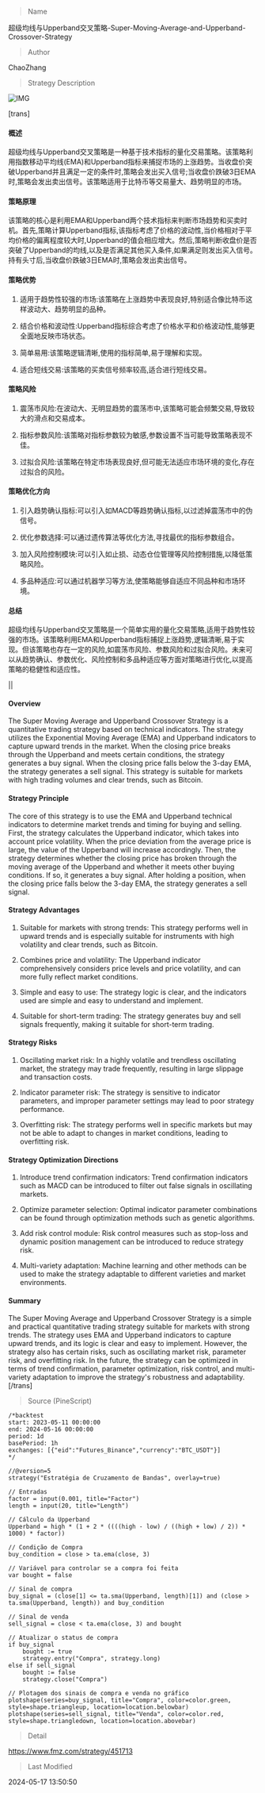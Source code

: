 
> Name

超级均线与Upperband交叉策略-Super-Moving-Average-and-Upperband-Crossover-Strategy

> Author

ChaoZhang

> Strategy Description

![IMG](https://www.fmz.com/upload/asset/1e0f4c8f56529a1c5c4.png)

[trans]
#### 概述

超级均线与Upperband交叉策略是一种基于技术指标的量化交易策略。该策略利用指数移动平均线(EMA)和Upperband指标来捕捉市场的上涨趋势。当收盘价突破Upperband并且满足一定的条件时,策略会发出买入信号;当收盘价跌破3日EMA时,策略会发出卖出信号。该策略适用于比特币等交易量大、趋势明显的市场。

#### 策略原理

该策略的核心是利用EMA和Upperband两个技术指标来判断市场趋势和买卖时机。首先,策略计算Upperband指标,该指标考虑了价格的波动性,当价格相对于平均价格的偏离程度较大时,Upperband的值会相应增大。然后,策略判断收盘价是否突破了Upperband的均线,以及是否满足其他买入条件,如果满足则发出买入信号。持有头寸后,当收盘价跌破3日EMA时,策略会发出卖出信号。

#### 策略优势

1. 适用于趋势性较强的市场:该策略在上涨趋势中表现良好,特别适合像比特币这样波动大、趋势明显的品种。

2. 结合价格和波动性:Upperband指标综合考虑了价格水平和价格波动性,能够更全面地反映市场状态。

3. 简单易用:该策略逻辑清晰,使用的指标简单,易于理解和实现。

4. 适合短线交易:该策略的买卖信号频率较高,适合进行短线交易。

#### 策略风险

1. 震荡市风险:在波动大、无明显趋势的震荡市中,该策略可能会频繁交易,导致较大的滑点和交易成本。

2. 指标参数风险:该策略对指标参数较为敏感,参数设置不当可能导致策略表现不佳。

3. 过拟合风险:该策略在特定市场表现良好,但可能无法适应市场环境的变化,存在过拟合的风险。

#### 策略优化方向

1. 引入趋势确认指标:可以引入如MACD等趋势确认指标,以过滤掉震荡市中的伪信号。

2. 优化参数选择:可以通过遗传算法等优化方法,寻找最优的指标参数组合。

3. 加入风险控制模块:可以引入如止损、动态仓位管理等风险控制措施,以降低策略风险。

4. 多品种适应:可以通过机器学习等方法,使策略能够自适应不同品种和市场环境。

#### 总结

超级均线与Upperband交叉策略是一个简单实用的量化交易策略,适用于趋势性较强的市场。该策略利用EMA和Upperband指标捕捉上涨趋势,逻辑清晰,易于实现。但该策略也存在一定的风险,如震荡市风险、参数风险和过拟合风险。未来可以从趋势确认、参数优化、风险控制和多品种适应等方面对策略进行优化,以提高策略的稳健性和适应性。

|| 

#### Overview

The Super Moving Average and Upperband Crossover Strategy is a quantitative trading strategy based on technical indicators. The strategy utilizes the Exponential Moving Average (EMA) and Upperband indicators to capture upward trends in the market. When the closing price breaks through the Upperband and meets certain conditions, the strategy generates a buy signal. When the closing price falls below the 3-day EMA, the strategy generates a sell signal. This strategy is suitable for markets with high trading volumes and clear trends, such as Bitcoin.

#### Strategy Principle

The core of this strategy is to use the EMA and Upperband technical indicators to determine market trends and timing for buying and selling. First, the strategy calculates the Upperband indicator, which takes into account price volatility. When the price deviation from the average price is large, the value of the Upperband will increase accordingly. Then, the strategy determines whether the closing price has broken through the moving average of the Upperband and whether it meets other buying conditions. If so, it generates a buy signal. After holding a position, when the closing price falls below the 3-day EMA, the strategy generates a sell signal.

#### Strategy Advantages

1. Suitable for markets with strong trends: This strategy performs well in upward trends and is especially suitable for instruments with high volatility and clear trends, such as Bitcoin.

2. Combines price and volatility: The Upperband indicator comprehensively considers price levels and price volatility, and can more fully reflect market conditions.

3. Simple and easy to use: The strategy logic is clear, and the indicators used are simple and easy to understand and implement.

4. Suitable for short-term trading: The strategy generates buy and sell signals frequently, making it suitable for short-term trading.

#### Strategy Risks

1. Oscillating market risk: In a highly volatile and trendless oscillating market, the strategy may trade frequently, resulting in large slippage and transaction costs.

2. Indicator parameter risk: The strategy is sensitive to indicator parameters, and improper parameter settings may lead to poor strategy performance.

3. Overfitting risk: The strategy performs well in specific markets but may not be able to adapt to changes in market conditions, leading to overfitting risk.

#### Strategy Optimization Directions

1. Introduce trend confirmation indicators: Trend confirmation indicators such as MACD can be introduced to filter out false signals in oscillating markets.

2. Optimize parameter selection: Optimal indicator parameter combinations can be found through optimization methods such as genetic algorithms.

3. Add risk control module: Risk control measures such as stop-loss and dynamic position management can be introduced to reduce strategy risk.

4. Multi-variety adaptation: Machine learning and other methods can be used to make the strategy adaptable to different varieties and market environments.

#### Summary

The Super Moving Average and Upperband Crossover Strategy is a simple and practical quantitative trading strategy suitable for markets with strong trends. The strategy uses EMA and Upperband indicators to capture upward trends, and its logic is clear and easy to implement. However, the strategy also has certain risks, such as oscillating market risk, parameter risk, and overfitting risk. In the future, the strategy can be optimized in terms of trend confirmation, parameter optimization, risk control, and multi-variety adaptation to improve the strategy's robustness and adaptability.
[/trans]



> Source (PineScript)

``` pinescript
/*backtest
start: 2023-05-11 00:00:00
end: 2024-05-16 00:00:00
period: 1d
basePeriod: 1h
exchanges: [{"eid":"Futures_Binance","currency":"BTC_USDT"}]
*/

//@version=5
strategy("Estratégia de Cruzamento de Bandas", overlay=true)

// Entradas
factor = input(0.001, title="Factor")
length = input(20, title="Length")

// Cálculo da Upperband
Upperband = high * (1 + 2 * ((((high - low) / ((high + low) / 2)) * 1000) * factor))

// Condição de Compra
buy_condition = close > ta.ema(close, 3)

// Variável para controlar se a compra foi feita
var bought = false

// Sinal de compra
buy_signal = (close[1] <= ta.sma(Upperband, length)[1]) and (close > ta.sma(Upperband, length)) and buy_condition

// Sinal de venda
sell_signal = close < ta.ema(close, 3) and bought

// Atualizar o status de compra
if buy_signal
    bought := true
    strategy.entry("Compra", strategy.long)
else if sell_signal
    bought := false
    strategy.close("Compra")

// Plotagem dos sinais de compra e venda no gráfico
plotshape(series=buy_signal, title="Compra", color=color.green, style=shape.triangleup, location=location.belowbar)
plotshape(series=sell_signal, title="Venda", color=color.red, style=shape.triangledown, location=location.abovebar)
```

> Detail

https://www.fmz.com/strategy/451713

> Last Modified

2024-05-17 13:50:50
